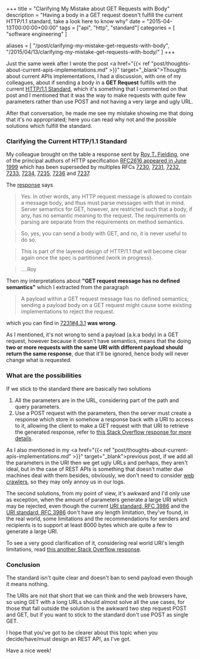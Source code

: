 +++
title = "Clarifying My Mistake about GET Requests with Body"
description = "Having a body in a GET request doesn't fulfill the current HTTP/1.1 standard, take a look here to know why"
date = "2015-04-13T00:00:00+00:00"
tags = ["api", "http", "standard"]
categories = [
  "software engineering"
]

aliases = [
  "/post/clarifying-my-mistake-get-requests-with-body",
  "/2015/04/13/clarifying-my-mistake-get-requests-with-body/"
]
+++

Just the same week after I wrote the post <a href="{{< ref "post/thoughts-about-current-apis-implementations.md" >}}" target="_blank">Thoughts about current APIs implementations</a>, I had a discussion, with one of my colleagues, about if sending a body in a __GET Request__ fulfills with the current [HTTP/1.1 Standard](https://tools.ietf.org/html/rfc7231), which it's something that I commented on that post and I mentioned that it was the way to make requests with quite few parameters rather than use POST and not having a very large and ugly URL.

After that conversation, he made me see my mistake showing me that doing that it's no appropriated; here you can read why not and the possible solutions which fulfill the standard.


### Clarifying the Current HTTP/1.1 Standard

My colleague brought on the table a response sent by <a href="http://en.wikipedia.org/wiki/Roy_Fielding" target="_blank">Roy T. Fielding</a>, one of the principal authors of HTTP specification <a href="http://www.w3.org/Protocols/rfc2616/rfc2616.html" target="_blank">RFC2616 appeared in June 1999</a> which has been superseded by multiples RFCs <a href="https://tools.ietf.org/html/rfc7230" target="_blank">7230</a>, <a href="https://tools.ietf.org/html/rfc7231" target="_blank">7231</a>, <a href="https://tools.ietf.org/html/rfc7232" target="_blank">7232</a>, <a href="https://tools.ietf.org/html/rfc7233" target="_blank">7233</a>, <a href="https://tools.ietf.org/html/rfc7234" target="_blank">7234</a>, <a href="https://tools.ietf.org/html/rfc7235" target="_blank">7235</a>, <a href="https://tools.ietf.org/html/rfc7236" target="_blank">7236</a> and <a href="https://tools.ietf.org/html/rfc7237" target="_blank">7237</a>.

The <a href="https://groups.yahoo.com/neo/groups/rest-discuss/conversations/messages/9962" target="_blank" rel="nofollow">response</a> says

> Yes. In other words, any HTTP request message is allowed to contain
a message body, and thus must parse messages with that in mind.
Server semantics for GET, however, are restricted such that a body,
if any, has no semantic meaning to the request. The requirements
on parsing are separate from the requirements on method semantics.

> So, yes, you can send a body with GET, and no, it is never useful
to do so.

> This is part of the layered design of HTTP/1.1 that will become
clear again once the spec is partitioned (work in progress).

> ....Roy


Then my interpretations about __"GET request message has no defined semantics"__ which I extracted from the paragraph

> A payload within a GET request message has no defined semantics;
  sending a payload body on a GET request might cause some existing
  implementations to reject the request.

which you can find in <a href="https://tools.ietf.org/html/rfc7231#section-4.3.1" target="_blank">7231#4.3.1</a> __was wrong__.

As I mentioned, it's not wrong to send a payload (a.k.a body) in a GET request, however because it doesn't have semantics, means that the doing __two or more requests with the same URI with different payload should return the same response__, due that it'll be ignored, hence body will never change what is requested.


### What are the possibilities

If we stick to the standard there are basically two solutions

1. All the parameters are in the URL, considering part of the path and query parameters.
2. Use a POST request with the parameters, then the server must create a response which store in somehow a response back with a URI to access to it, allowing the client to make a GET request with that URI to retrieve the generated response, refer to <a href="http://stackoverflow.com/questions/4203686/how-can-i-deal-with-http-get-query-string-length-limitations-and-still-want-to-b" target="_blank">this Stack Overflow response for more details</a>.


As I also mentioned in my <a href="{{< ref "post/thoughts-about-current-apis-implementations.md" >}}" target="_blank">previous post</a>, if we add all the parameters in the URI then we get ugly URLs and perhaps, they aren't ideal, but in the case of REST APIs is something that doesn't matter due machines deal with them besides, obviously, we don't need to consider <a href="http://en.wikipedia.org/wiki/Web_crawler" target="_blank">web crawlers</a>, so they may only annoy us in our logs.

The second solutions, from my point of view, it's awkward and I'd only use as exception, when the amount of parameters generate a large URI which may be rejected, even though the current <a href="https://tools.ietf.org/html/rfc3986" target="_blank">URI standard, RFC 3986</a> and the <a href="https://tools.ietf.org/html/rfc7230#section-3.1.1" target="_blank">URI standard, RFC 3986</a> don't have any length limitation, they've found, in the real world, some limitations and the recommendations for senders and recipients is to support at least 8000 bytes which are quite a few to generate a large URI.

To see a very good clarification of it, considering real world URI's length limitations, read <a href="http://stackoverflow.com/questions/417142/what-is-the-maximum-length-of-a-url-in-different-browsers" target="_blank">this another Stack Overflow response</a>.


### Conclusion

The standard isn't quite clear and doesn't ban to send payload even though it means nothing.

The URIs are not that short that we can think and the web browsers have, so using GET with a long URLs should almost solve all the use cases, for those that fall outside the solution is the awkward two step request POST and GET, but if you want to stick to the standard don't use POST as single GET.


I hope that you've got to be clearer about this topic when you decide/have/must design an REST API, as I've got.


Have a nice week!
